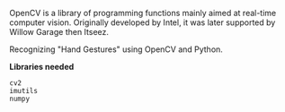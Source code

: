 OpenCV is a library of programming functions mainly aimed at real-time computer vision. 
Originally developed by Intel, it was later supported by Willow Garage then Itseez.

Recognizing "Hand Gestures" using OpenCV and Python.

__Libraries needed__
```
cv2 
imutils
numpy
```
